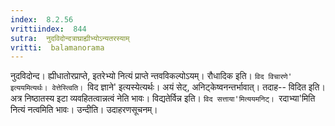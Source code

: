 ```yaml
---
index:  8.2.56
vrittiindex:  844
sutra:  नुदविदोन्दत्राघ्राह्यीभ्योऽन्यतरस्याम्
vritti:  balamanorama 
---
```


नुदविदोन्द। ह्यीधातोरप्राप्ते, इतरेभ्यो नित्यं प्राप्ते न्तवविकल्पोऽयम्। रौधादिक इति। `विद विचारणे' इत्ययमित्यर्थः। वेत्तेस्त्विति। `विद ज्ञाने' इत्यस्येत्यर्थः। अयं सेट्, अनिट्केष्वनन्तर्भावात्। तदाह-- विदित इति। अत्र निष्ठातस्य इटा व्यवहितत्वान्नत्वं नेति भावः। विद्यतेर्विन्न इति। `विद सत्ताया'मित्ययमनिट्। `रदाभ्या'मिति नित्यं नत्वमिति भावः। उन्दीति। उदाहरणसूचनम्। 


